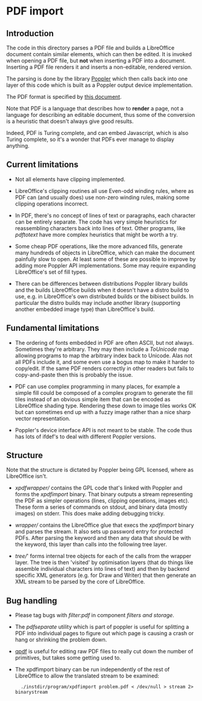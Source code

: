# PDF import

## Introduction

The code in this directory parses a PDF file and builds a LibreOffice
document contain similar elements, which can then be edited.
It is invoked when opening a PDF file, but **not** when inserting
a PDF into a document.  Inserting a PDF file renders it and inserts
a non-editable, rendered version.

The parsing is done by the library [Poppler](https://poppler.freedesktop.org/)
which then calls back into one layer of this code which is built as a
Poppler output device implementation.

The PDF format is specified by [this document](https://opensource.adobe.com/dc-acrobat-sdk-docs/pdfstandards/PDF32000_2008.pdf).

Note that PDF is a language that describes how to **render** a page, not
a language for describing an editable document, thus some of the conversion
is a heuristic that doesn't always give good results.

Indeed, PDF is Turing complete, and can embed Javascript, which is also
Turing complete, so it's a wonder that PDFs ever manage to display anything.

## Current limitations

- Not all elements have clipping implemented.

- LibreOffice's clipping routines all use Even-odd winding rules, where
as PDF can (and usually does) use non-zero winding rules, making some
clipping operations incorrect.

- In PDF, there's no concept of lines of text or paragraphs, each
character can be entirely separate.  The code has very simple heuristics
for reassembling characters back into lines of text.
Other programs, like *pdftotext* have more complex heuristics that might be worth a try.

- Some cheap PDF operations, like the more advanced fills, generate many
hundreds of objects in LibreOffice, which can make the document painfully
slow to open.  At least some of these are possible to improve by adding
more Poppler API implementations.  Some may require expanding LibreOffice's
set of fill types.

- There can be differences between distributions Poppler library builds
and the builds LibreOffice builds when it doesn't have a distro build
to use, e.g. in LibreOffice's own distributed builds or the bibisect
builds.  In particular the distro builds may include another library
(supporting another embedded image type) than LibreOffice's build.

## Fundamental limitations

- The ordering of fonts embedded in PDF are often ASCII, but not always.
Sometimes they're arbitrary.  They may then include a *ToUnicode* map allowing
programs to map the arbitrary index back to Unicode.  Alas not all PDFs
include it, and some even use a bogus map to make it harder to copy/edit.
If the same PDF renders correctly in other readers but fails to copy-and-paste
then this is probably the issue.

- PDF can use complex programming in many places, for example a simple fill
could be composed of a complex program to generate the fill tiles instead
of an obvious simple item that can be encoded as LibreOffice shading type.
Rendering these down to image tiles works OK but can sometimes end up
with a fuzzy image rather than a nice sharp vector representation.

- Poppler's device interface API is not meant to be stable.  The code
thus has lots of ifdef's to deal with different Poppler versions.

## Structure

Note that the structure is dictated by Poppler being GPL licensed, where
as LibreOffice isn't.

- *xpdfwrapper/* contains the GPL code that's linked with Poppler
and forms the *xpdfimport* binary.    That binary outputs a stream
representing the PDF as simpler operations (lines, clipping operations,
images etc).  These form a series of commands on stdout, and binary
data (mostly images) on stderr.  This does make adding debugging tricky.

- *wrapper/* contains the LibreOffice glue that execs the *xpdfimport*
binary and parses the stream.  It also sets up password entry for
protected PDFs.  After parsing the keyword and then any data that
should be with the keyword, this layer than calls into the following
tree layer.

- *tree/*' forms internal tree objects for each of the calls from the
wrapper layer.  The tree is then 'visited' by optimisation layers
(that do things like assemble individual characters into lines of text)
and then by backend specific XML generators (e.g. for Draw and Writer)
that then generate an XML stream to be parsed by the core of LibreOffice.

## Bug handling

- Please tag bugs with *filter:pdf* in component *filters and storage*.

- The *pdfseparate* utility which is part of poppler is useful for splitting
a PDF into individual pages to figure out which page is causing a crash
or hang or shrinking the problem down.

- [qpdf](https://github.com/qpdf/qpdf) is useful for editing raw PDF
files to really cut down the number of primitives, but takes some
getting used to.

- The xpdfimport binary can be run independently of the rest of LibreOffice
to allow the translated stream to be examined:

        ./instdir/program/xpdfimport problem.pdf < /dev/null > stream 2> binarystream

